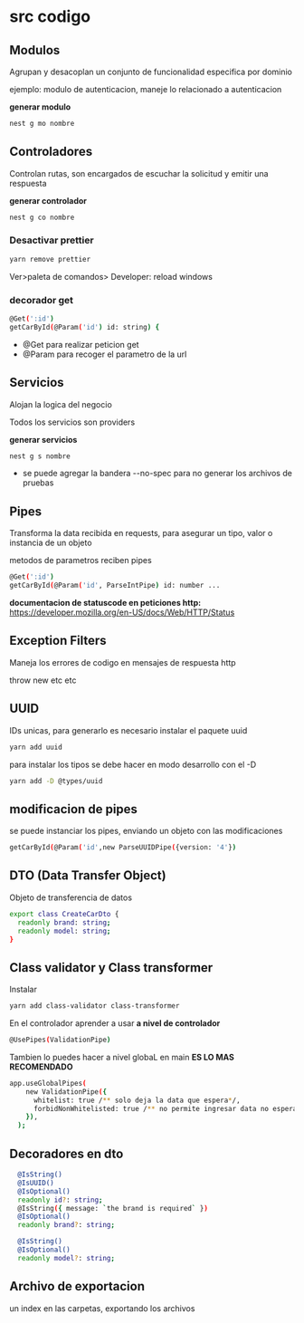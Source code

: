 # src codigo
## Modulos
Agrupan y desacoplan un conjunto de funcionalidad especifica por dominio

ejemplo: modulo de autenticacion, maneje lo relacionado a autenticacion

**generar modulo**
```bash
nest g mo nombre
```

## Controladores
Controlan rutas, son encargados de escuchar la solicitud y emitir una respuesta

**generar controlador**
```bash
nest g co nombre
```

### Desactivar prettier
```bash
yarn remove prettier
```

Ver>paleta de comandos> Developer: reload windows

### decorador get
```bash
@Get(':id')
getCarById(@Param('id') id: string) {
```

* @Get para realizar peticion get
* @Param para recoger el parametro de la url

## Servicios
Alojan la logica del negocio

Todos los servicios son providers

**generar servicios**
```bash
nest g s nombre
```
* se puede agregar la bandera --no-spec para no generar los archivos de pruebas

## Pipes
Transforma la data recibida en requests, para asegurar un tipo, valor o instancia de un objeto

metodos de parametros reciben pipes
```bash
@Get(':id')
getCarById(@Param('id', ParseIntPipe) id: number ...
```
**documentacion de statuscode en peticiones http:**
https://developer.mozilla.org/en-US/docs/Web/HTTP/Status

## Exception Filters
Maneja los errores de codigo en mensajes de respuesta http

throw new etc etc

## UUID 
IDs unicas, para generarlo es necesario instalar el paquete uuid
```bash
yarn add uuid
```
para instalar los tipos se debe hacer en modo desarrollo con el -D
```bash
yarn add -D @types/uuid
```

## modificacion de pipes
se puede instanciar los pipes, enviando un objeto con las modificaciones

```bash
getCarById(@Param('id',new ParseUUIDPipe({version: '4'})
```

## DTO (Data Transfer Object)
Objeto de transferencia de datos
```bash
export class CreateCarDto {
  readonly brand: string;
  readonly model: string;
}
```

## Class validator y Class transformer
Instalar 
```bash
yarn add class-validator class-transformer
```

En el controlador aprender a usar **a nivel de controlador**
```bash
@UsePipes(ValidationPipe)
``` 

Tambien lo puedes hacer a nivel globaL en main **ES LO MAS RECOMENDADO**

```bash
app.useGlobalPipes(
    new ValidationPipe({
      whitelist: true /** solo deja la data que espera*/,
      forbidNonWhitelisted: true /** no permite ingresar data no esperada*/,
    }),
  );
``` 

## Decoradores en dto
```bash
  @IsString()
  @IsUUID()
  @IsOptional()
  readonly id?: string;
  @IsString({ message: `the brand is required` })
  @IsOptional()
  readonly brand?: string;

  @IsString()
  @IsOptional()
  readonly model?: string;
```

## Archivo de exportacion
un index en las carpetas, exportando los archivos